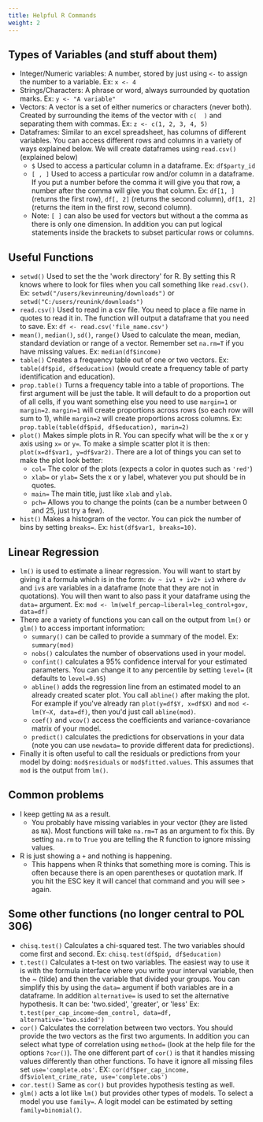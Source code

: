 ```yaml
---
title: Helpful R Commands
weight: 2
---
```


Types of Variables (and stuff about them)
---

- Integer/Numeric variables: A number, stored by just using `<-` to assign the number to a variable. Ex: `x <- 4`
- Strings/Characters: A phrase or word, always surrounded by quotation marks. Ex: `y <- "A variable"`
- Vectors: A vector is a set of either numerics or characters (never both). Created by surrounding the items of the vector with `c(  )` and separating them with commas. Ex: `z <- c(1, 2, 3, 4, 5)`
- Dataframes: Similar to an excel spreadsheet, has columns of different variables. You can access different rows and columns in a variety of ways explained below. We will create dataframes using `read.csv()` (explained below)
  - `$` Used to access a particular column in a dataframe. Ex: `df$party_id`
  - `[ , ]` Used to access a particular row and/or column in a dataframe. If you put a number before the comma it will give you that row, a number after the comma will give you that column. Ex: `df[1, ]` (returns the first row), `df[, 2]` (returns the second column), `df[1, 2]` (returns the item in the first row, second column).
  - Note: `[ ]` can also be used for vectors but without a the comma as there is only one dimension. In addition you can put logical statements inside the brackets to subset particular rows or columns.  


Useful Functions
---
- `setwd()` Used to set the the 'work directory' for R. By setting this R knows where to look for files when you call something like `read.csv()`. Ex: `setwd("/users/kevinreuning/downloads")` or `setwd("C:/users/reunink/downloads")`
- `read.csv()` Used to read in a csv file. You need to place a file name in quotes to read it in. The function will output a dataframe that you need to save. Ex: `df <- read.csv('file_name.csv')`
- `mean()`, `median()`, `sd()`, `range()` Used to calculate the mean, median, standard deviation or range of a vector. Remember set `na.rm=T` if you have missing values. Ex: `median(df$income)`
- `table()` Creates a frequency table out of one or two vectors.  Ex: `table(df$pid, df$education)` (would create a frequency table of party identification and education).
- `prop.table()` Turns a frequency table into a table of proportions. The first argument will be just the table. It will default to do a proportion out of all cells, if you want something else you need to use `margin=1` or `margin=2`. `margin=1` will create proportions across rows (so each row will sum to 1), while `margin=2` will create proportions across columns. Ex: `prop.table(table(df$pid, df$education), marin=2)`
- `plot()` Makes simple plots in R. You can specify what will be the x or y axis using `x=` or `y=`. To make a simple scatter plot it is then: `plot(x=df$var1, y=df$var2)`. There are a lot of things you can set to make the plot look better:
  - `col=` The color of the plots (expects a color in quotes such as `'red'`)
  - `xlab=` or `ylab=` Sets the x or y label, whatever you put should be in quotes.
  - `main=` The main title, just like `xlab` and `ylab`.
  - `pch=` Allows you to change the points (can be a number between 0 and 25, just try a few).
- `hist()` Makes a histogram of the vector. You can pick the number of bins by setting `breaks=`. Ex: `hist(df$var1, breaks=10)`.



Linear Regression
---
- `lm()` is used to estimate a linear regression. You will want to start by giving it a formula which is in the form: `dv ~ iv1 + iv2+ iv3` where `dv` and `iv`s are variables in a dataframe (note that they are not in quotations). You will then want to also pass it your dataframe using the `data=` argument. Ex: `mod <- lm(welf_percap~liberal+leg_control+gov, data=df)`
- There are a variety of functions you can call on the output from `lm()` or `glm()` to access important information:
  - `summary()` can be called to provide a summary of the model. Ex: `summary(mod)`
  - `nobs()` calculates the number of observations used in your model.
  - `confint()` calculates a 95% confidence interval for your estimated parameters. You can change it to any percentile by setting `level=` (it defaults to `level=0.95`)
  - `abline()` adds the regression line from an estimated model to an already created scater plot. You call `abline()` after making the plot. For example if you've already ran `plot(y=df$Y, x=df$X)` and `mod <- lm(Y~X, data=df)`, then you'd just call `abline(mod)`.
  - `coef()` and `vcov()` access the coefficients and variance-covariance matrix of your model.
  - `predict()` calculates the predictions for observations in your data (note you can use `newdata=` to provide different data for predictions).
- Finally it is often useful to call the residuals or predictions from your model by doing: `mod$residuals` or `mod$fitted.values`. This assumes that `mod` is the output from `lm()`.

Common problems
---
- I keep getting `NA` as a result.
  - You probably have missing variables in your vector (they are listed as `NA`). Most functions will take `na.rm=T` as an argument to fix this. By setting `na.rm` to `True` you are telling the R function to ignore missing values.
- R is just showing a `+` and nothing is happening.
  - This happens when R thinks that something more is coming. This is often because there is an open parentheses or quotation mark. If you hit the ESC key it will cancel that command and you will see `>` again.


Some other functions (no longer central to POL 306)
---
- `chisq.test()` Calculates a chi-squared test. The two variables should come first and second. Ex: `chisq.test(df$pid, df$education)`
- `t.test()` Calculates a t-test on two variables. The easiest way to use it is with the formula interface where you write your interval variable, then the ~ (tilde) and then the variable that divided your groups. You can simplify this by using the `data=` argument if both variables are in a dataframe. In addition `alternative=` is used to set the alternative hypothesis. It can be: 'two.sided', 'greater', or 'less' Ex: `t.test(per_cap_income~dem_control, data=df, alternative='two.sided')`
- `cor()` Calculates the correlation between two vectors. You should provide the two vectors as the first two arguments. In addition you can select what type of correlation using `method=` (look at the help file for the options `?cor()`). The one different part of `cor()` is that it handles missing values differently than other functions. To have it ignore all missing files set `use='complete.obs'`. EX: `cor(df$per_cap_income, df$violent_crime_rate, use='complete.obs')`
- `cor.test()` Same as `cor()` but provides hypothesis testing as well.  
- `glm()` acts a lot like `lm()` but provides other types of models. To select a model you use `family=`. A logit model can be estimated by setting `family=binomial()`.
